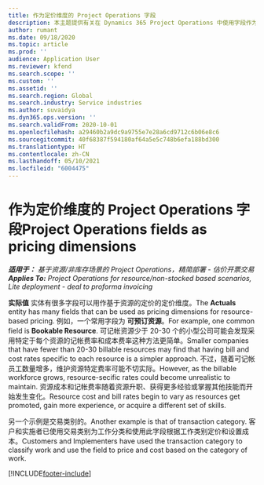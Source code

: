 ```yaml
---
title: 作为定价维度的 Project Operations 字段
description: 本主题提供有关在 Dynamics 365 Project Operations 中使用字段作为定价维度的信息。
author: rumant
ms.date: 09/18/2020
ms.topic: article
ms.prod: ''
audience: Application User
ms.reviewer: kfend
ms.search.scope: ''
ms.custom: ''
ms.assetid: ''
ms.search.region: Global
ms.search.industry: Service industries
ms.author: suvaidya
ms.dyn365.ops.version: ''
ms.search.validFrom: 2020-10-01
ms.openlocfilehash: a29460b2a9dc9a9755e7e28a6cd9712c6b06e8c6
ms.sourcegitcommit: 40f68387f594180af64a5e5c748b6efa188bd300
ms.translationtype: HT
ms.contentlocale: zh-CN
ms.lasthandoff: 05/10/2021
ms.locfileid: "6004475"
---
```

# <a name="project-operations-fields-as-pricing-dimensions"></a><span data-ttu-id="3c56d-103">作为定价维度的 Project Operations 字段</span><span class="sxs-lookup"><span data-stu-id="3c56d-103">Project Operations fields as pricing dimensions</span></span>

<span data-ttu-id="3c56d-104">_**适用于：** 基于资源/非库存场景的 Project Operations，精简部署 - 估价开票交易_</span><span class="sxs-lookup"><span data-stu-id="3c56d-104">_**Applies To:** Project Operations for resource/non-stocked based scenarios, Lite deployment - deal to proforma invoicing_</span></span>

<span data-ttu-id="3c56d-105">**实际值** 实体有很多字段可以用作基于资源的定价的定价维度。</span><span class="sxs-lookup"><span data-stu-id="3c56d-105">The **Actuals** entity has many fields that can be used as pricing dimensions for resource-based pricing.</span></span> <span data-ttu-id="3c56d-106">例如，一个常用字段为 **可预订资源**。</span><span class="sxs-lookup"><span data-stu-id="3c56d-106">For example, one common field is **Bookable Resource**.</span></span> <span data-ttu-id="3c56d-107">可记帐资源少于 20-30 个的小型公司可能会发现采用特定于每个资源的记帐费率和成本费率这种方法更简单。</span><span class="sxs-lookup"><span data-stu-id="3c56d-107">Smaller companies that have fewer than 20-30 billable resources may find that having bill and cost rates specific to each resource is a simpler approach.</span></span> <span data-ttu-id="3c56d-108">不过，随着可记帐员工数量增多，维护资源特定费率可能不切实际。</span><span class="sxs-lookup"><span data-stu-id="3c56d-108">However, as the billable workforce grows, resource-secific rates could become unrealistic to maintain.</span></span> <span data-ttu-id="3c56d-109">资源成本和记帐费率随着资源升职、获得更多经验或掌握其他技能而开始发生变化。</span><span class="sxs-lookup"><span data-stu-id="3c56d-109">Resource cost and bill rates begin to vary as resources get promoted, gain more experience, or acquire a different set of skills.</span></span> 

<span data-ttu-id="3c56d-110">另一个示例是交易类别的。</span><span class="sxs-lookup"><span data-stu-id="3c56d-110">Another example is that of transaction category.</span></span> <span data-ttu-id="3c56d-111">客户和实施者已使用交易类别为工作分类和使用此字段根据工作类别定价和设置成本。</span><span class="sxs-lookup"><span data-stu-id="3c56d-111">Customers and Implementers have used the transaction category to classify work and use the field to price and cost based on the category of work.</span></span>


[!INCLUDE[footer-include](../includes/footer-banner.md)]